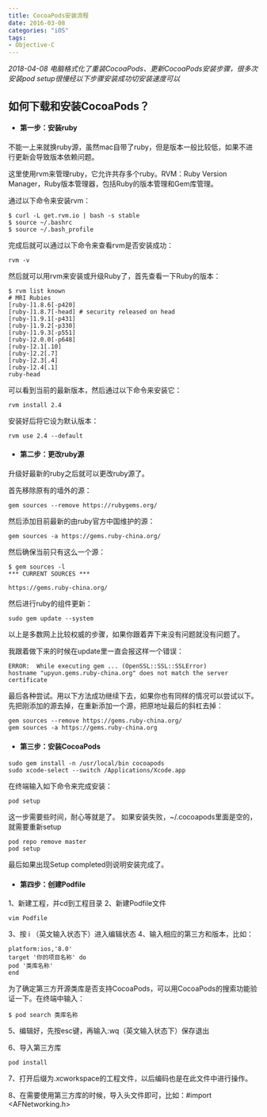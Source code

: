 ```yaml
---
title: CocoaPods安装流程
date: 2016-03-08
categories: "iOS"
tags:
- Objective-C
---
```




*2018-04-08 电脑格式化了重装CocoaPods、更新CocoaPods安装步骤，很多次安装pod setup很慢经以下步骤安装成功切安装速度可以*

## 如何下载和安装CocoaPods？

- #### 第一步：安装ruby

不能一上来就换ruby源，虽然mac自带了ruby，但是版本一般比较低，如果不进行更新会导致版本依赖问题。

这里使用rvm来管理ruby，它允许共存多个ruby。RVM：Ruby Version Manager，Ruby版本管理器，包括Ruby的版本管理和Gem库管理。

通过以下命令来安装rvm：

```
$ curl -L get.rvm.io | bash -s stable  
$ source ~/.bashrc  
$ source ~/.bash_profile  

```

完成后就可以通过以下命令来查看rvm是否安装成功：

```
rvm -v  

```

然后就可以用rvm来安装或升级Ruby了，首先查看一下Ruby的版本：

```
$ rvm list known
# MRI Rubies
[ruby-]1.8.6[-p420]
[ruby-]1.8.7[-head] # security released on head
[ruby-]1.9.1[-p431]
[ruby-]1.9.2[-p330]
[ruby-]1.9.3[-p551]
[ruby-]2.0.0[-p648]
[ruby-]2.1[.10]
[ruby-]2.2[.7]
[ruby-]2.3[.4]
[ruby-]2.4[.1]
ruby-head

```

可以看到当前的最新版本，然后通过以下命令来安装它：

```
rvm install 2.4  

```

安装好后将它设为默认版本：

```
rvm use 2.4 --default  

```

- #### 第二步：更改ruby源

升级好最新的ruby之后就可以更改ruby源了。

首先移除原有的墙外的源：

```
gem sources --remove https://rubygems.org/  

```

然后添加目前最新的由ruby官方中国维护的源：

```
gem sources -a https://gems.ruby-china.org/ 

```

然后确保当前只有这么一个源：

```
$ gem sources -l
*** CURRENT SOURCES ***  

https://gems.ruby-china.org/ 

```

然后进行ruby的组件更新：

```
sudo gem update --system  

```

以上是多数网上比较权威的步骤，如果你跟着弄下来没有问题就没有问题了。

我跟着做下来的时候在update里一直会报这样一个错误：

```
ERROR:  While executing gem ... (OpenSSL::SSL::SSLError)  
hostname "upyun.gems.ruby-china.org" does not match the server certificate 

```

最后各种尝试。用以下方法成功继续下去，如果你也有同样的情况可以尝试以下。
先把刚添加的源去掉，在重新添加一个源，把原地址最后的斜杠去掉：

```
gem sources --remove https://gems.ruby-china.org/  
gem sources -a https://gems.ruby-china.org 

```

- #### 第三步：安装CocoaPods

```
sudo gem install -n /usr/local/bin cocoapods  
sudo xcode-select --switch /Applications/Xcode.app 

```

在终端输入如下命令来完成安装：

```
pod setup  

```

这一步需要些时间，耐心等就是了。
如果安装失败，~/.cocoapods里面是空的，就需要重新setup

```
pod repo remove master  
pod setup  

```

最后如果出现Setup completed则说明安装完成了。

- #### 第四步：创建Podfile

1、新建工程，并cd到工程目录
2、新建Podfile文件

```
vim Podfile

```

3、按 i （英文输入状态下）进入编辑状态
4、输入相应的第三方和版本，比如：

```
platform:ios,'8.0'  
target '你的项目名称' do  
pod '类库名称'  
end  

```

为了确定第三方开源类库是否支持CocoaPods，可以用CocoaPods的搜索功能验证一下。在终端中输入：

```
$ pod search 类库名称

```

5、编辑好，先按esc键，再输入:wq（英文输入状态下）保存退出

6、导入第三方库

```
pod install

```

7、打开后缀为.xcworkspace的工程文件，以后编码也是在此文件中进行操作。

8、在需要使用第三方库的时候，导入头文件即可，比如：#import <AFNetworking.h>
